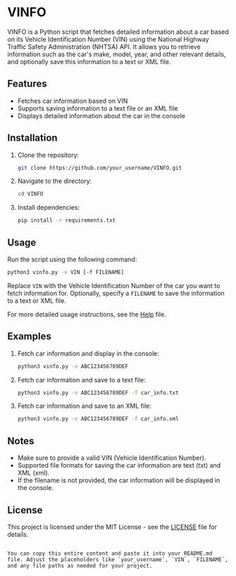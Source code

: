 

# VINFO

VINFO is a Python script that fetches detailed information about a car based on its Vehicle Identification Number (VIN) using the National Highway Traffic Safety Administration (NHTSA) API. It allows you to retrieve information such as the car's make, model, year, and other relevant details, and optionally save this information to a text or XML file.

## Features

- Fetches car information based on VIN
- Supports saving information to a text file or an XML file
- Displays detailed information about the car in the console

## Installation

1. Clone the repository:
   ```bash
   git clone https://github.com/your_username/VINFO.git
   ```

2. Navigate to the directory:
   ```bash
   cd VINFO
   ```

3. Install dependencies:
   ```bash
   pip install -r requirements.txt
   ```

## Usage

Run the script using the following command:

```bash
python3 vinfo.py -v VIN [-f FILENAME]
```

Replace `VIN` with the Vehicle Identification Number of the car you want to fetch information for. Optionally, specify a `FILENAME` to save the information to a text or XML file.

For more detailed usage instructions, see the [Help](help.txt) file.

## Examples

1. Fetch car information and display in the console:
   ```bash
   python3 vinfo.py -v ABC123456789DEF
   ```

2. Fetch car information and save to a text file:
   ```bash
   python3 vinfo.py -v ABC123456789DEF -f car_info.txt
   ```

3. Fetch car information and save to an XML file:
   ```bash
   python3 vinfo.py -v ABC123456789DEF -f car_info.xml
   ```

## Notes

- Make sure to provide a valid VIN (Vehicle Identification Number).
- Supported file formats for saving the car information are text (txt) and XML (xml).
- If the filename is not provided, the car information will be displayed in the console.

## License

This project is licensed under the MIT License - see the [LICENSE](LICENSE) file for details.
```

You can copy this entire content and paste it into your README.md file. Adjust the placeholders like `your_username`, `VIN`, `FILENAME`, and any file paths as needed for your project.
